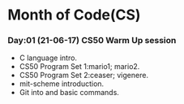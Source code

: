 # Month of Code(CS)

### Day:01 (21-06-17) CS50 Warm Up session 
* C language intro.
* CS50 Program Set 1:mario1; mario2.
* CS50 Program Set 2:ceaser; vigenere.
* mit-scheme introduction.
* Git into and basic commands.
